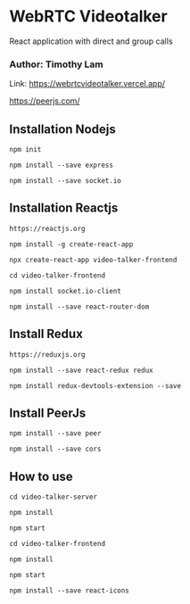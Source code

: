 # WebRTC Videotalker
 React application with direct and group calls

 ### Author: Timothy Lam

Link: https://webrtcvideotalker.vercel.app/

 https://peerjs.com/

## Installation Nodejs

```
npm init
```

```
npm install --save express
```

```
npm install --save socket.io
```

## Installation Reactjs

```
https://reactjs.org
```

```
npm install -g create-react-app    
```

```
npx create-react-app video-talker-frontend
```

```
cd video-talker-frontend
```

```
npm install socket.io-client
```

```
npm install --save react-router-dom
```

## Install Redux
```
https://reduxjs.org
```
```
npm install --save react-redux redux
```
```
npm install redux-devtools-extension --save
```

## Install PeerJs

```
npm install --save peer
```

```
npm install --save cors
```

## How to use

```
cd video-talker-server
```

```
npm install
```

```
npm start
```

```
cd video-talker-frontend
```

```
npm install
```

```
npm start
```

```
npm install --save react-icons
```

